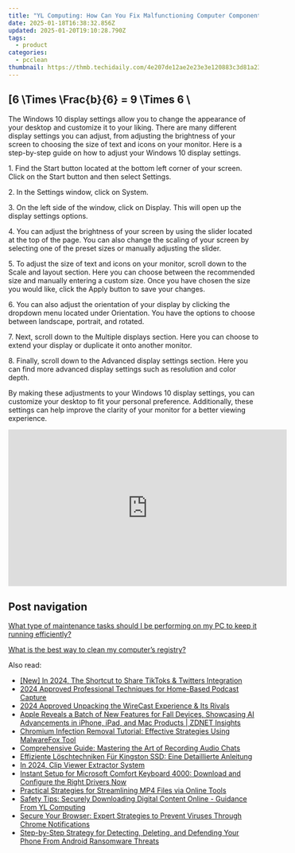 ```yaml
---
title: "YL Computing: How Can You Fix Malfunctioning Computer Components?"
date: 2025-01-18T16:38:32.856Z
updated: 2025-01-20T19:10:28.790Z
tags:
  - product
categories:
  - pcclean
thumbnail: https://thmb.techidaily.com/4e207de12ae2e23e3e120883c3d81a23ae2c9e5768e29dea060181f5e75a70e5.jpg
---
```


## \[6 \Times \Frac{b}{6} = 9 \Times 6 \

The Windows 10 display settings allow you to change the appearance of your desktop and customize it to your liking. There are many different display settings you can adjust, from adjusting the brightness of your screen to choosing the size of text and icons on your monitor. Here is a step-by-step guide on how to adjust your Windows 10 display settings. 

1\. Find the Start button located at the bottom left corner of your screen. Click on the Start button and then select Settings.

2\. In the Settings window, click on System.

3\. On the left side of the window, click on Display. This will open up the display settings options. 

4\. You can adjust the brightness of your screen by using the slider located at the top of the page. You can also change the scaling of your screen by selecting one of the preset sizes or manually adjusting the slider.

5\. To adjust the size of text and icons on your monitor, scroll down to the Scale and layout section. Here you can choose between the recommended size and manually entering a custom size. Once you have chosen the size you would like, click the Apply button to save your changes.

6\. You can also adjust the orientation of your display by clicking the dropdown menu located under Orientation. You have the options to choose between landscape, portrait, and rotated.

7\. Next, scroll down to the Multiple displays section. Here you can choose to extend your display or duplicate it onto another monitor.

8\. Finally, scroll down to the Advanced display settings section. Here you can find more advanced display settings such as resolution and color depth. 

By making these adjustments to your Windows 10 display settings, you can customize your desktop to fit your personal preference. Additionally, these settings can help improve the clarity of your monitor for a better viewing experience.

<!-- affiliate ads begin -->
<iframe width="560" height="315" src="https://www.youtube.com/embed/XS1nQCe95LU?si=A2dhdFkSAI61_nKA" title="YouTube video player" frameborder="0" allow="accelerometer; autoplay; clipboard-write; encrypted-media; gyroscope; picture-in-picture; web-share" referrerpolicy="strict-origin-when-cross-origin" allowfullscreen></iframe>
<!-- affiliate ads end -->

## Post navigation

[What type of maintenance tasks should I be performing on my PC to keep it running efficiently?](https://tools.techidaily.com/pcclean/products/)

[What is the best way to clean my computer’s registry?](https://tools.techidaily.com/pcclean/products/)

<ins class="adsbygoogle"
     style="display:block"
     data-ad-format="autorelaxed"
     data-ad-client="ca-pub-7571918770474297"
     data-ad-slot="1223367746"></ins>

<ins class="adsbygoogle"
     style="display:block"
     data-ad-client="ca-pub-7571918770474297"
     data-ad-slot="8358498916"
     data-ad-format="auto"
     data-full-width-responsive="true"></ins>

<span class="atpl-alsoreadstyle">Also read:</span>
<div><ul>
<li><a href="https://twitter-videos.techidaily.com/new-in-2024-the-shortcut-to-share-tiktoks-and-twitters-integration/"><u>[New] In 2024, The Shortcut to Share TikToks & Twitters Integration</u></a></li>
<li><a href="https://screen-capture.techidaily.com/2024-approved-professional-techniques-for-home-based-podcast-capture/"><u>2024 Approved Professional Techniques for Home-Based Podcast Capture</u></a></li>
<li><a href="https://fox-http.techidaily.com/2024-approved-unpacking-the-wirecast-experience-and-its-rivals/"><u>2024 Approved Unpacking the WireCast Experience & Its Rivals</u></a></li>
<li><a href="https://tech-hub.techidaily.com/apple-reveals-a-batch-of-new-features-for-fall-devices-showcasing-ai-advancements-in-iphone-ipad-and-mac-products-zdnet-insights/"><u>Apple Reveals a Batch of New Features for Fall Devices, Showcasing AI Advancements in iPhone, iPad, and Mac Products | ZDNET Insights</u></a></li>
<li><a href="https://win-updates.techidaily.com/chromium-infection-removal-tutorial-effective-strategies-using-malwarefox-tool/"><u>Chromium Infection Removal Tutorial: Effective Strategies Using MalwareFox Tool</u></a></li>
<li><a href="https://win-updates.techidaily.com/comprehensive-guide-mastering-the-art-of-recording-audio-chats/"><u>Comprehensive Guide: Mastering the Art of Recording Audio Chats</u></a></li>
<li><a href="https://win-great.techidaily.com/effiziente-loschtechniken-fur-kingston-ssd-eine-detaillierte-anleitung/"><u>Effiziente Löschtechniken Für Kingston SSD: Eine Detaillierte Anleitung</u></a></li>
<li><a href="https://screen-activity-recording.techidaily.com/in-2024-clip-viewer-extractor-system/"><u>In 2024, Clip Viewer Extractor System</u></a></li>
<li><a href="https://hardware-updates.techidaily.com/instant-setup-for-microsoft-comfort-keyboard-4000-download-and-configure-the-right-drivers-now/"><u>Instant Setup for Microsoft Comfort Keyboard 4000: Download and Configure the Right Drivers Now</u></a></li>
<li><a href="https://win-updates.techidaily.com/practical-strategies-for-streamlining-mp4-files-via-online-tools/"><u>Practical Strategies for Streamlining MP4 Files via Online Tools</u></a></li>
<li><a href="https://discover-deluxe.techidaily.com/safety-tips-securely-downloading-digital-content-online-guidance-from-yl-computing/"><u>Safety Tips: Securely Downloading Digital Content Online - Guidance From YL Computing</u></a></li>
<li><a href="https://win-updates.techidaily.com/secure-your-browser-expert-strategies-to-prevent-viruses-through-chrome-notifications/"><u>Secure Your Browser: Expert Strategies to Prevent Viruses Through Chrome Notifications</u></a></li>
<li><a href="https://win-updates.techidaily.com/step-by-step-strategy-for-detecting-deleting-and-defending-your-phone-from-android-ransomware-threats/"><u>Step-by-Step Strategy for Detecting, Deleting, and Defending Your Phone From Android Ransomware Threats</u></a></li>
</ul></div>


